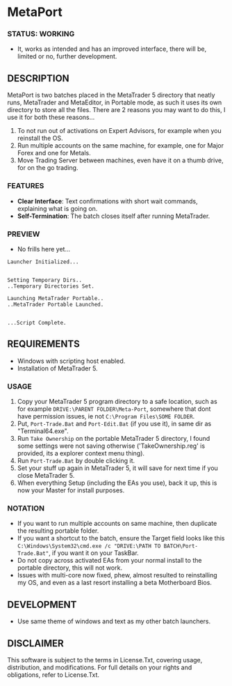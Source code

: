 # MetaPort

### STATUS: WORKING
- It, works as intended and has an improved interface, there will be, limited or no, further development.

## DESCRIPTION
MetaPort is two batches placed in the MetaTrader 5 directory that neatly runs, MetaTrader and MetaEditor, in Portable mode, as such it uses its own directory to store all the files. There are 2 reasons you may want to do this, I use it for both these reasons...
1. To not run out of activations on Expert Advisors, for example when you reinstall the OS.
2. Run multiple accounts on the same machine, for example, one for Major Forex and one for Metals.
3. Move Trading Server between machines, even have it on a thumb drive, for on the go trading.

### FEATURES
- **Clear Interface**: Text confirmations with short wait commands, explaining what is going on.
- **Self-Termination**: The batch closes itself after running MetaTrader.

### PREVIEW
- No frills here yet...
```
Launcher Initialized...


Setting Temporary Dirs..
..Temporary Directories Set.

Launching MetaTrader Portable..
..MetaTrader Portable Launched.


...Script Complete.

```


## REQUIREMENTS
- Windows with scripting host enabled.
- Installation of MetaTrader 5.

### USAGE
1. Copy your MetaTrader 5 program directory to a safe location, such as for example `DRIVE:\PARENT FOLDER\Meta-Port`, somewhere that dont have permission issues, ie not `C:\Program Files\SOME FOLDER`.
2. Put, `Port-Trade.Bat` and `Port-Edit.Bat` (if you use it), in same dir as "Terminal64.exe".
3. Run `Take Ownership` on the portable MetaTrader 5 directory, I found some settings were not saving otherwise ('TakeOwnership.reg' is provided, its a explorer context menu thing).
4. Run `Port-Trade.Bat` by double clicking it. 
5. Set your stuff up again in MetaTrader 5, it will save for next time if you close MetaTrader 5.
6. When everything Setup (including the EAs you use), back it up, this is now your Master for install purposes.

### NOTATION
- If you want to run multiple accounts on same machine, then duplicate the resulting portable folder.
- If you want a shortcut to the batch, ensure the Target field looks like this `C:\Windows\System32\cmd.exe /c "DRIVE:\PATH TO BATCH\Port-Trade.Bat"`, if you want it on your TaskBar.
- Do not copy across activated EAs from your normal install to the portable directory, this will not work.
- Issues with multi-core now fixed, phew, almost resulted to reinstalling my OS, and even as a last resort installing a beta Motherboard Bios.
  
## DEVELOPMENT
- Use same theme of windows and text as my other batch launchers.

## DISCLAIMER
This software is subject to the terms in License.Txt, covering usage, distribution, and modifications. For full details on your rights and obligations, refer to License.Txt.
